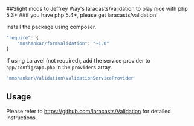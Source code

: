 ##Slight mods to Jeffrey Way's laracasts/validation to play nice with php 5.3+
##if you have php 5.4+, please get laracasts/validation!

Install the package using composer.
```js
"require": {
    "mnshankar/formvalidation": "~1.0"
}
```

If using Laravel (not required), add the service provider to `app/config/app.php` in the `providers` array.

```php
'mnshankar\Validation\ValidationServiceProvider'
```

## Usage

Please refer to https://github.com/laracasts/Validation for detailed instructions.
